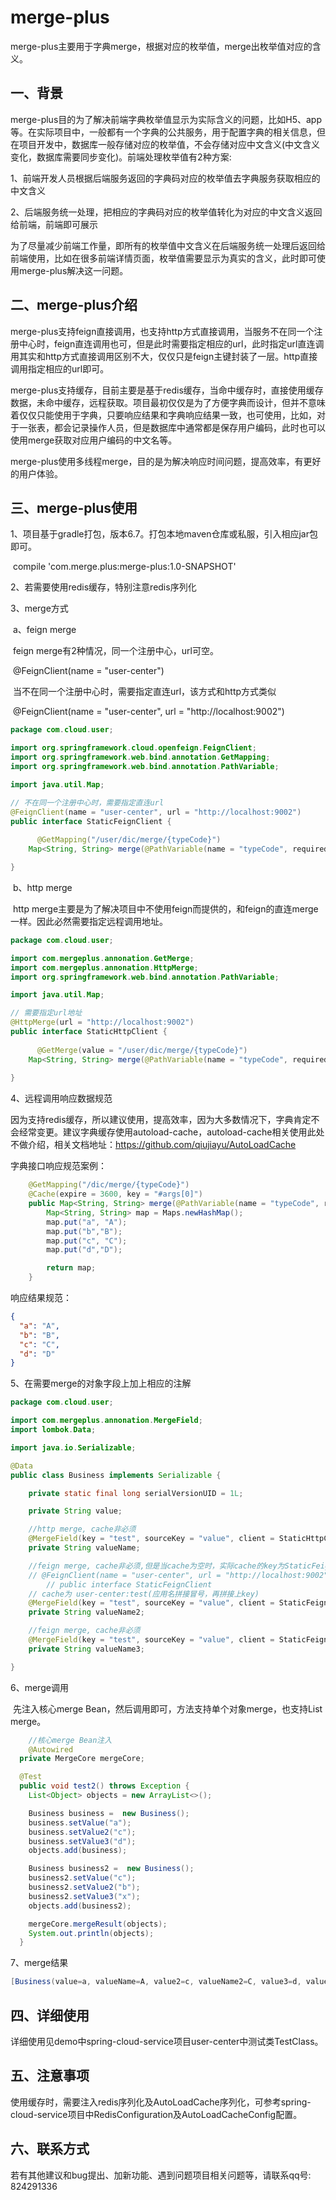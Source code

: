 # merge-plus
​		merge-plus主要用于字典merge，根据对应的枚举值，merge出枚举值对应的含义。

## 一、背景		

​		merge-plus目的为了解决前端字典枚举值显示为实际含义的问题，比如H5、app等。在实际项目中，一般都有一个字典的公共服务，用于配置字典的相关信息，但在项目开发中，数据库一般存储对应的枚举值，不会存储对应中文含义(中文含义变化，数据库需要同步变化)。前端处理枚举值有2种方案:

​	1、前端开发人员根据后端服务返回的字典码对应的枚举值去字典服务获取相应的中文含义

​	2、后端服务统一处理，把相应的字典码对应的枚举值转化为对应的中文含义返回给前端，前端即可展示

​		 为了尽量减少前端工作量，即所有的枚举值中文含义在后端服务统一处理后返回给前端使用，比如在很多前端详情页面，枚举值需要显示为真实的含义，此时即可使用merge-plus解决这一问题。



## 二、merge-plus介绍

​		merge-plus支持feign直接调用，也支持http方式直接调用，当服务不在同一个注册中心时，feign直连调用也可，但是此时需要指定相应的url，此时指定url直连调用其实和http方式直接调用区别不大，仅仅只是feign主键封装了一层。http直接调用指定相应的url即可。

​		merge-plus支持缓存，目前主要是基于redis缓存，当命中缓存时，直接使用缓存数据，未命中缓存，远程获取。项目最初仅仅是为了方便字典而设计，但并不意味着仅仅只能使用于字典，只要响应结果和字典响应结果一致，也可使用，比如，对于一张表，都会记录操作人员，但是数据库中通常都是保存用户编码，此时也可以使用merge获取对应用户编码的中文名等。

​	merge-plus使用多线程merge，目的是为解决响应时间问题，提高效率，有更好的用户体验。



## 三、merge-plus使用

1、项目基于gradle打包，版本6.7。打包本地maven仓库或私服，引入相应jar包即可。

​		compile 'com.merge.plus:merge-plus:1.0-SNAPSHOT'	

2、若需要使用redis缓存，特别注意redis序列化

3、merge方式

​	a、feign merge

​	feign merge有2种情况，同一个注册中心，url可空。

​	@FeignClient(name = "user-center")

​	当不在同一个注册中心时，需要指定直连url，该方式和http方式类似

​	@FeignClient(name = "user-center", url = "http://localhost:9002")

```java
package com.cloud.user;

import org.springframework.cloud.openfeign.FeignClient;
import org.springframework.web.bind.annotation.GetMapping;
import org.springframework.web.bind.annotation.PathVariable;

import java.util.Map;

// 不在同一个注册中心时，需要指定直连url
@FeignClient(name = "user-center", url = "http://localhost:9002")
public interface StaticFeignClient {
 
	  @GetMapping("/user/dic/merge/{typeCode}")
    Map<String, String> merge(@PathVariable(name = "typeCode", required = true) String typeCode);

}
```

​	b、http merge

​	http merge主要是为了解决项目中不使用feign而提供的，和feign的直连merge一样。因此必然需要指定远程调用地址。

```java
package com.cloud.user;

import com.mergeplus.annonation.GetMerge;
import com.mergeplus.annonation.HttpMerge;
import org.springframework.web.bind.annotation.PathVariable;

import java.util.Map;

// 需要指定url地址
@HttpMerge(url = "http://localhost:9002")
public interface StaticHttpClient {
 
	  @GetMerge(value = "/user/dic/merge/{typeCode}")
    Map<String, String> merge(@PathVariable(name = "typeCode", required = true) String typeCode);
    
}
```

4、远程调用响应数据规范

​	  因为支持redis缓存，所以建议使用，提高效率，因为大多数情况下，字典肯定不会经常变更。建议字典缓存使用autoload-cache，autoload-cache相关使用此处不做介绍，相关文档地址：https://github.com/qiujiayu/AutoLoadCache

字典接口响应规范案例：

```java
    @GetMapping("/dic/merge/{typeCode}")
    @Cache(expire = 3600, key = "#args[0]")
    public Map<String, String> merge(@PathVariable(name = "typeCode", required = true) String typeCode) {
        Map<String, String> map = Maps.newHashMap();
        map.put("a", "A");
        map.put("b","B");
        map.put("c", "C");
        map.put("d","D");

        return map;
    }
```

响应结果规范：

```json
{
  "a": "A",
  "b": "B",
  "c": "C",
  "d": "D"
}
```

5、在需要merge的对象字段上加上相应的注解

```java
package com.cloud.user;

import com.mergeplus.annonation.MergeField;
import lombok.Data;

import java.io.Serializable;

@Data
public class Business implements Serializable {

    private static final long serialVersionUID = 1L;

    private String value;

  	//http merge, cache非必须
    @MergeField(key = "test", sourceKey = "value", client = StaticHttpClient.class, method = "merge", cache = "user-center:test")
    private String valueName;

    //feign merge, cache非必须,但是当cache为空时，实际cache的key为StaticFeignClient的应用名拼接冒号，再拼接上注解(@MergeField)中key
  	// @FeignClient(name = "user-center", url = "http://localhost:9002")
		// public interface StaticFeignClient
  	// cache为 user-center:test(应用名拼接冒号，再拼接上key)
    @MergeField(key = "test", sourceKey = "value", client = StaticFeignClient.class, method = "merge")
    private String valueName2;

  	//feign merge, cache非必须
    @MergeField(key = "test", sourceKey = "value", client = StaticFeignClient.class, method = "merge", cache = "user-center:test")
    private String valueName3;

}
```

6、merge调用

​	先注入核心merge Bean，然后调用即可，方法支持单个对象merge，也支持List merge。

```java
	//核心merge Bean注入    
	@Autowired
  private MergeCore mergeCore;

  @Test
  public void test2() throws Exception {
    List<Object> objects = new ArrayList<>();

    Business business =  new Business();
    business.setValue("a");
    business.setValue2("c");
    business.setValue3("d");
    objects.add(business);

    Business business2 =  new Business();
    business2.setValue("c");
    business2.setValue2("b");
    business2.setValue3("x");
    objects.add(business2);

    mergeCore.mergeResult(objects);
    System.out.println(objects);
  }
```

7、merge结果

```java
[Business(value=a, valueName=A, value2=c, valueName2=C, value3=d, valueName3=D), Business(value=c, valueName=C, value2=b, valueName2=B, value3=x, valueName3=null)]
```



## 四、详细使用

​		详细使用见demo中spring-cloud-service项目user-center中测试类TestClass。

## 五、注意事项

​		使用缓存时，需要注入redis序列化及AutoLoadCache序列化，可参考spring-cloud-service项目中RedisConfiguration及AutoLoadCacheConfig配置。



## 六、联系方式

若有其他建议和bug提出、加新功能、遇到问题项目相关问题等，请联系qq号: 824291336

